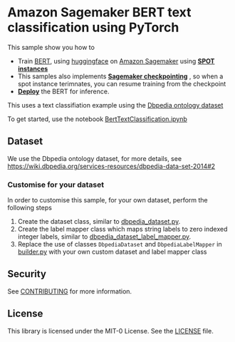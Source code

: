 # Amazon Sagemaker BERT text classification using PyTorch
 
 This sample show you how to 
 
 - Train [BERT](https://www.aclweb.org/anthology/N19-1423/), using [huggingface](https://huggingface.co/transformers/pretrained_models.html) on [Amazon Sagemaker](https://docs.aws.amazon.com/sagemaker/latest/dg/pytorch.html) using **[SPOT instances](https://docs.aws.amazon.com/sagemaker/latest/dg/model-managed-spot-training.html)**
 - This samples also implements **[Sagemaker checkpointing](https://docs.aws.amazon.com/sagemaker/latest/dg/model-checkpoints.html)** , so when a spot instance terimnates, you can resume training from the checkpoint
 - **[Deploy](https://docs.aws.amazon.com/sagemaker/latest/dg/deploy-model.html)** the BERT for inference. 
 
 This uses a text classifiation example using the [Dbpedia ontology dataset](https://wiki.dbpedia.org/services-resources/dbpedia-data-set-2014#2)
 
 To get started, use the notebook [BertTextClassification.ipynb](BertTextClassification.ipynb)
 
 ## Dataset
 We use the Dbpedia ontology dataset, for more details, see https://wiki.dbpedia.org/services-resources/dbpedia-data-set-2014#2
 
 ### Customise for your dataset
 In order to customise this sample, for your own dataset, perform the following steps
 
 1. Create the dataset class, similar to [dbpedia_dataset.py](src/dbpedia_dataset.py).
 2. Create the label mapper class which maps string labels to zero indexed integer labels, similar to [dbpedia_dataset_label_mapper.py](src/dbpedia_dataset_label_mapper.py).
 3. Replace the use of classes `DbpediaDataset` and `DbpediaLabelMapper` in [builder.py](src/builder.py) with your own custom dataset and label mapper class
 
 ## Security
 
 See [CONTRIBUTING](CONTRIBUTING.md#security-issue-notifications) for more information.
 
 ## License
 
 This library is licensed under the MIT-0 License. See the [LICENSE](LICENSE) file.                 
